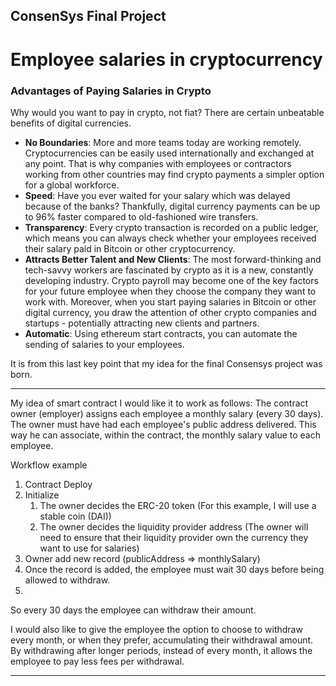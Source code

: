## ConsenSys Final Project

# Employee salaries in cryptocurrency

### Advantages of Paying Salaries in Crypto
Why would you want to pay in crypto, not fiat? There are certain unbeatable benefits of digital currencies.

- **No Boundaries**: More and more teams today are working remotely. Cryptocurrencies can be easily used internationally and exchanged at any point. That is why companies with employees or contractors working from other countries may find crypto payments a simpler option for a global workforce.
- **Speed**: Have you ever waited for your salary which was delayed because of the banks? Thankfully, digital currency payments can be up to 96% faster compared to old-fashioned wire transfers.
- **Transparency**: Every crypto transaction is recorded on a public ledger, which means you can always check whether your employees received their salary paid in Bitcoin or other cryptocurrency.
- **Attracts Better Talent and New Clients**: The most forward-thinking and tech-savvy workers are fascinated by crypto as it is a new, constantly developing industry. Crypto payroll may become one of the key factors for your future employee when they choose the company they want to work with. Moreover, when you start paying salaries in Bitcoin or other digital currency, you draw the attention of other crypto companies and startups - potentially attracting new clients and partners.
- **Automatic**: Using ethereum start contracts, you can automate the sending of salaries to your employees.

It is from this last key point that my idea for the final Consensys project was born.

---
My idea of smart contract I would like it to work as follows:
The contract owner (employer) assigns each employee a monthly salary (every 30 days). The owner must have had each employee's public address delivered. This way he can associate, within the contract, the monthly salary value to each employee.

Workflow example

1. Contract Deploy
2. Initialize
   1. The owner decides the ERC-20 token (For this example, I will use a stable coin (DAI)) 
   2. The owner decides the liquidity provider address (The owner will need to ensure that their liquidity provider own the currency they want to use for salaries)
3. Owner add new record (publicAddress => monthlySalary)
4. Once the record is added, the employee must wait 30 days before being allowed to withdraw.
5. 

So every 30 days the employee can withdraw their amount.

I would also like to give the employee the option to choose to withdraw every month, or when they prefer, accumulating their withdrawal amount.
By withdrawing after longer periods, instead of every month, it allows the employee to pay less fees per withdrawal.

---